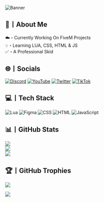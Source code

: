 ![Banner](https://i.imgur.com/py7BpUp.png)
## 💫丨About Me
☁️・Currently Working On FiveM Projects<br>💡・Learning LUA, CSS, HTML & JS<br>✅・A Professional Skid

## 🌐丨Socials
[![Discord](https://i.imgur.com/j9Ucn6P.png)](https://discord.com/) [![YouTube](https://i.imgur.com/jBeMj7a.png)](https://youtube.com/@yiruzu) [![Twitter](https://i.imgur.com/NrfB4Fq.png)](https://twitter.com/yiruzu7) [![TikTok](https://i.imgur.com/wiYpJrM.png)](https://tiktok.com/@yiruzu)

## 💻丨Tech Stack
![Lua](https://i.imgur.com/jmbaCec.png) ![Figma](https://i.imgur.com/I2NEgO7.png) ![CSS](https://i.imgur.com/prPZyrS.png) ![HTML](https://i.imgur.com/mPxe5lU.png) ![JavaScript](https://i.imgur.com/BYbFOle.png)
 
## 📊丨GitHub Stats
![](https://github-readme-stats.vercel.app/api?username=yiruzu&theme=graywhite&hide_border=false&include_all_commits=true&count_private=true)<br/>
![](https://github-readme-streak-stats.herokuapp.com/?user=yiruzu&theme=graywhite&hide_border=false)<br/>
![](https://github-readme-stats.vercel.app/api/top-langs/?username=yiruzu&theme=graywhite&hide_border=false&include_all_commits=true&count_private=true&layout=compact)

## 🏆丨GitHub Trophies
![](https://github-profile-trophy.vercel.app/?username=yiruzu&theme=oldie&no-frame=false&no-bg=true&margin-w=4)

[![](https://visitcount.itsvg.in/api?id=yiruzu&icon=5&color=1)](https://visitcount.itsvg.in)
